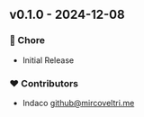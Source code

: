 ## v0.1.0 - 2024-12-08

### 🏡 Chore

- Initial Release

### ❤️ Contributors

- Indaco <github@mircoveltri.me>

